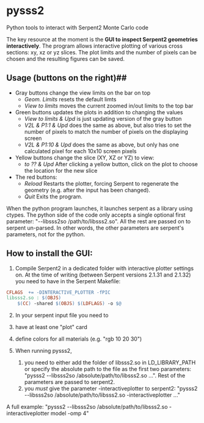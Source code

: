 # pysss2 #
Python tools to interact with Serpent2 Monte Carlo code




The key resource at the moment is the **GUI to inspect Serpent2 geometries interactively**. The program allows interactive plotting of various cross sections: xy, xz or yz slices. The plot limits and the number of pixels can be chosen and the resulting figures can be saved.


## Usage (buttons on the right)##
* Gray buttons change the view limits on the bar on top
  * *Geom. Limits* resets the default limts 
  * *View to limits* moves the current  zoomed in/out limits to the top bar
* Green buttons updates the plots in addition to changing the values
  * *View to limits & Upd* is just updating version of the gray button
  * *V2L & P1:1 & Upd* does the same as above, but also tries to set the number of pixels to match the number of pixels on the displaying screen
  * *V2L & P1:10 & Upd* does the same as above, but only has one calculated pixel for each 10x10 screen pixels
* Yellow buttons change the slice (XY, XZ or YZ) to view:
  * *to ?? & Upd* After clicking a yellow button, click on the plot to choose the location for the new slice
* The red buttons:
  * *Reload* Restarts the plotter, forcing Serpent to regenerate the geometry (e.g. after the input has been changed).
  * *Quit* Exits the program.


When the python program launches, it launches serpent as a library using ctypes. 
The python side of the code only accepts a single optional  first parameter:  "--libsss2so /path/to/libsss2.so". All the rest are passed on to serpent un-parsed. In other words, the other parameters are serpent's parameters, not for the python.

## How to install the GUI: ##

1. Compile Serpent2 in a dedicated folder with interactive plotter settings on. At the time of writing (between Serpent versions 2.1.31 and 2.1.32) you need to have in the Serpent Makefile:

```Makefile
CFLAGS  += -DINTERACTIVE_PLOTTER -fPIC
libsss2.so : $(OBJS)
	$(CC) -shared $(OBJS) $(LDFLAGS) -o $@
```

2. In your serpent input file you need to 
  1. have at least one "plot" card
  2. define colors for all materials (e.g. "rgb 10 20 30")

3. When running pysss2, 
   1. you need to either add the folder of libsss2.so in LD_LIBRARY_PATH or specify the absolute path to the file as the first two parameters: "pysss2 --libsss2so /absolute/path/to/libsss2.so ...". Rest of the parameters are passed to serpent2.
   2. you *must* give the parameter -interactiveplotter to serpent2: "pysss2 --libsss2so /absolute/path/to/libsss2.so -interactiveplotter ..."

A full example:  "pysss2 --libsss2so /absolute/path/to/libsss2.so -interactiveplotter model -omp 4"
